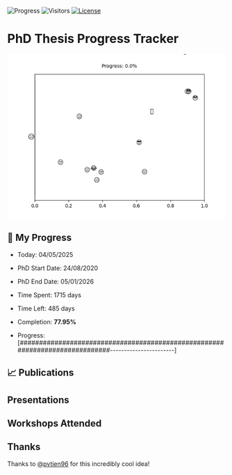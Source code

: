 ![Progress](https://img.shields.io/badge/Progress-77.95%25-73c264?style=flat-square)
![Visitors](https://api.visitorbadge.io/api/combined?path=https%3A%2F%2Fgithub.com%2Fpvtien96%2FPhD_Thesis_Tracker&label=Views&labelColor=%2337d67a&countColor=%23ff8a65&style=flat-square)
[![License](https://img.shields.io/badge/License-Apache_2.0-blue.svg)](https://opensource.org/licenses/Apache-2.0)

# PhD Thesis Progress Tracker

<td style="width: 10%; padding: 10px; border: none;">
      <img src="progress.gif" alt="Progress" style="height: 10%">
</td>

## :calendar: My Progress

- Today: 04/05/2025
- PhD Start Date: 24/08/2020
- PhD End Date: 05/01/2026

- Time Spent: 1715 days
- Time Left: 485 days
- Completion: <b>77.95%</b>
- Progress: [#############################################################################-----------------------]

## 📈 Publications

## Presentations

## Workshops Attended

## Thanks

Thanks to [@pvtien96](https://github.com/pvtien96) for this incredibly cool idea!
